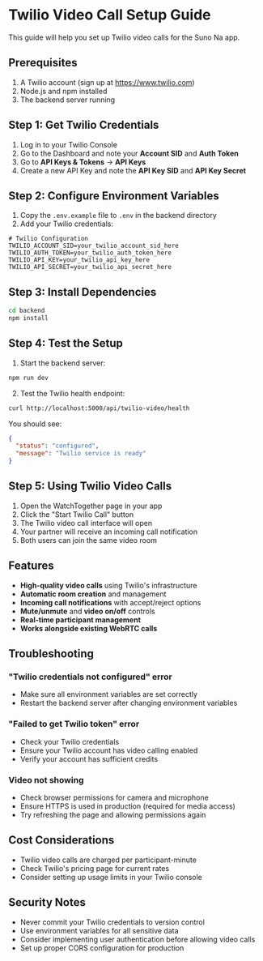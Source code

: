 # Twilio Video Call Setup Guide

This guide will help you set up Twilio video calls for the Suno Na app.

## Prerequisites

1. A Twilio account (sign up at https://www.twilio.com)
2. Node.js and npm installed
3. The backend server running

## Step 1: Get Twilio Credentials

1. Log in to your Twilio Console
2. Go to the Dashboard and note your **Account SID** and **Auth Token**
3. Go to **API Keys & Tokens** → **API Keys**
4. Create a new API Key and note the **API Key SID** and **API Key Secret**

## Step 2: Configure Environment Variables

1. Copy the `.env.example` file to `.env` in the backend directory
2. Add your Twilio credentials:

```env
# Twilio Configuration
TWILIO_ACCOUNT_SID=your_twilio_account_sid_here
TWILIO_AUTH_TOKEN=your_twilio_auth_token_here
TWILIO_API_KEY=your_twilio_api_key_here
TWILIO_API_SECRET=your_twilio_api_secret_here
```

## Step 3: Install Dependencies

```bash
cd backend
npm install
```

## Step 4: Test the Setup

1. Start the backend server:
```bash
npm run dev
```

2. Test the Twilio health endpoint:
```bash
curl http://localhost:5000/api/twilio-video/health
```

You should see:
```json
{
  "status": "configured",
  "message": "Twilio service is ready"
}
```

## Step 5: Using Twilio Video Calls

1. Open the WatchTogether page in your app
2. Click the "Start Twilio Call" button
3. The Twilio video call interface will open
4. Your partner will receive an incoming call notification
5. Both users can join the same video room

## Features

- **High-quality video calls** using Twilio's infrastructure
- **Automatic room creation** and management
- **Incoming call notifications** with accept/reject options
- **Mute/unmute** and **video on/off** controls
- **Real-time participant management**
- **Works alongside existing WebRTC calls**

## Troubleshooting

### "Twilio credentials not configured" error
- Make sure all environment variables are set correctly
- Restart the backend server after changing environment variables

### "Failed to get Twilio token" error
- Check your Twilio credentials
- Ensure your Twilio account has video calling enabled
- Verify your account has sufficient credits

### Video not showing
- Check browser permissions for camera and microphone
- Ensure HTTPS is used in production (required for media access)
- Try refreshing the page and allowing permissions again

## Cost Considerations

- Twilio video calls are charged per participant-minute
- Check Twilio's pricing page for current rates
- Consider setting up usage limits in your Twilio console

## Security Notes

- Never commit your Twilio credentials to version control
- Use environment variables for all sensitive data
- Consider implementing user authentication before allowing video calls
- Set up proper CORS configuration for production 